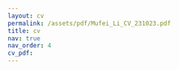 ```yaml
---
layout: cv
permalink: /assets/pdf/Mufei_Li_CV_231023.pdf
title: cv
nav: true
nav_order: 4
cv_pdf:
---
```

